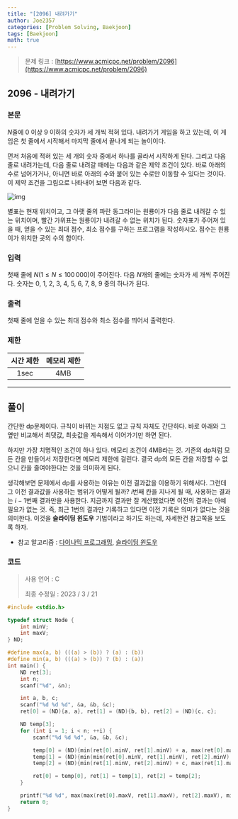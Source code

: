 ```yaml
---
title: "[2096] 내려가기"
author: Joe2357
categories: [Problem Solving, Baekjoon]
tags: [Baekjoon]
math: true
---
```


> 문제 링크 : [https://www.acmicpc.net/problem/2096](https://www.acmicpc.net/problem/2096)



## 2096 - 내려가기

### 본문

$N$줄에 0 이상 9 이하의 숫자가 세 개씩 적혀 있다. 내려가기 게임을 하고 있는데, 이 게임은 첫 줄에서 시작해서 마지막 줄에서 끝나게 되는 놀이이다.

먼저 처음에 적혀 있는 세 개의 숫자 중에서 하나를 골라서 시작하게 된다. 그리고 다음 줄로 내려가는데, 다음 줄로 내려갈 때에는 다음과 같은 제약 조건이 있다. 바로 아래의 수로 넘어가거나, 아니면 바로 아래의 수와 붙어 있는 수로만 이동할 수 있다는 것이다. 이 제약 조건을 그림으로 나타내어 보면 다음과 같다.

![img](https://www.acmicpc.net/JudgeOnline/upload/201007/down.png)

별표는 현재 위치이고, 그 아랫 줄의 파란 동그라미는 원룡이가 다음 줄로 내려갈 수 있는 위치이며, 빨간 가위표는 원룡이가 내려갈 수 없는 위치가 된다. 숫자표가 주어져 있을 때, 얻을 수 있는 최대 점수, 최소 점수를 구하는 프로그램을 작성하시오. 점수는 원룡이가 위치한 곳의 수의 합이다.



### 입력

첫째 줄에 $N$($1 \leq N \leq 100\,000$)이 주어진다. 다음 $N$개의 줄에는 숫자가 세 개씩 주어진다. 숫자는 0, 1, 2, 3, 4, 5, 6, 7, 8, 9 중의 하나가 된다.



### 출력

첫째 줄에 얻을 수 있는 최대 점수와 최소 점수를 띄어서 출력한다.



### 제한

| 시간 제한 | 메모리 제한 |
| :-------: | :---------: |
|   1sec    |     4MB     |

---



## 풀이

간단한 dp문제이다. 규칙이 바뀌는 지점도 없고 규칙 자체도 간단하다. 바로 아래와 그 옆만 비교해서 최댓값, 최솟값을 계속해서 이어가기만 하면 된다.

하지만 가장 치명적인 조건이 하나 있다. 메모리 조건이 4MB라는 것. 기존의 dp처럼 모든 칸을 만들어서 저장한다면 메모리 제한에 걸린다. 결국 dp의 모든 칸을 저장할 수 없으니 칸을 줄여야한다는 것을 의미하게 된다.

생각해보면 문제에서 dp를 사용하는 이유는 이전 결과값을 이용하기 위해서다. 그런데 그 이전 결과값을 사용하는 범위가 어떻게 될까? $i$번째 칸을 지나게 될 때, 사용하는 결과는 $i-1$번째 결과만을 사용한다. 지금까지 결과만 잘 계산했었다면 이전의 결과는 아예 필요가 없는 것. 즉, 최근 1번의 결과만 기록하고 있다면 이전 기록은 의미가 없다는 것을 의미한다. 이것을 **슬라이딩 윈도우** 기법이라고 하기도 하는데, 자세한건 참고쪽을 보도록 하자.


- 참고 알고리즘 : [다이나믹 프로그래밍](https://en.wikipedia.org/wiki/Dynamic_programming), [슬라이딩 윈도우](https://en.wikipedia.org/wiki/LZ77_and_LZ78)

  

### 코드

> 사용 언어 : C  
>
> 최종 수정일 : 2023 / 3 / 21

```c
#include <stdio.h>

typedef struct Node {
    int minV;
    int maxV;
} ND;

#define max(a, b) (((a) > (b)) ? (a) : (b))
#define min(a, b) (((a) > (b)) ? (b) : (a))
int main() {
    ND ret[3];
    int n;
    scanf("%d", &n);

    int a, b, c;
    scanf("%d %d %d", &a, &b, &c);
    ret[0] = (ND){a, a}, ret[1] = (ND){b, b}, ret[2] = (ND){c, c};

    ND temp[3];
    for (int i = 1; i < n; ++i) {
        scanf("%d %d %d", &a, &b, &c);

        temp[0] = (ND){min(ret[0].minV, ret[1].minV) + a, max(ret[0].maxV, ret[1].maxV) + a};
        temp[1] = (ND){min(min(ret[0].minV, ret[1].minV), ret[2].minV) + b, max(max(ret[0].maxV, ret[1].maxV), ret[2].maxV) + b};
        temp[2] = (ND){min(ret[1].minV, ret[2].minV) + c, max(ret[1].maxV, ret[2].maxV) + c};

        ret[0] = temp[0], ret[1] = temp[1], ret[2] = temp[2];
    }

    printf("%d %d", max(max(ret[0].maxV, ret[1].maxV), ret[2].maxV), min(min(ret[0].minV, ret[1].minV), ret[2].minV));
    return 0;
}
```

